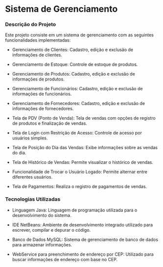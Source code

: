 # Sistema de Gerenciamento
### Descrição do Projeto
Este projeto consiste em um sistema de gerenciamento com as seguintes funcionalidades implementadas:

- Gerenciamento de Clientes: Cadastro, edição e exclusão de informações de clientes.

- Gerenciamento de Estoque: Controle de estoque de produtos.

- Gerenciamento de Produtos: Cadastro, edição e exclusão de informações de produtos.

- Gerenciamento de Funcionários: Cadastro, edição e exclusão de informações de funcionários.

- Gerenciamento de Fornecedores: Cadastro, edição e exclusão de informações de fornecedores.

- Tela de PDV (Ponto de Venda): Tela de vendas com opções de registro de produtos e finalização de vendas.

- Tela de Login com Restrição de Acesso: Controle de acesso por usuários simples.

- Tela de Posição do Dia das Vendas: Exibe informações sobre as vendas do dia.

- Tela de Histórico de Vendas: Permite visualizar o histórico de vendas.

- Funcionalidade de Trocar o Usuário Logado: Permite alternar entre diferentes usuários.

- Tela de Pagamentos: Realiza o registro de pagamentos de vendas.

### Tecnologias Utilizadas
- Linguagem Java: Linguagem de programação utilizada para o desenvolvimento do sistema.

- IDE NetBeans: Ambiente de desenvolvimento integrado utilizado para escrever, compilar e depurar o código.

- Banco de Dados MySQL: Sistema de gerenciamento de banco de dados para armazenar informações.

- WebService para preenchimento de endereço por CEP: Utilizado para buscar informações de endereço com base no CEP.
